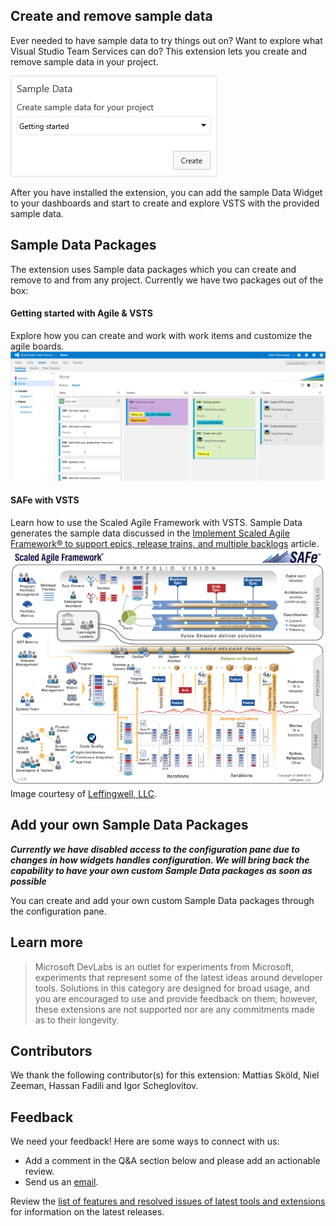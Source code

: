 ## Create and remove sample data ##

Ever needed to have sample data to try things out on? Want to explore what Visual Studio Team Services can do? This extension lets you create and remove sample data in your project.

![](img/SampleDataWidget.png)

After you have installed the extension, you can add the sample Data Widget to your dashboards and start to create and explore VSTS with the provided sample data.
 
## Sample Data Packages
The extension uses Sample data packages which you can create and remove to and from any project. 
Currently we have two packages out of the box: 

#### Getting started with Agile & VSTS
Explore how you can create and work with work items and customize the agile boards.
![](img/WIs.png)

#### SAFe with VSTS
Learn how to use the Scaled Agile Framework with VSTS. Sample Data generates the sample data discussed in the [Implement Scaled Agile Framework® to support epics, release trains, and multiple backlogs](https://www.visualstudio.com/docs/work/scale/scaled-agile-framework) article.
![](img/safe-concepts-poster.png)
Image courtesy of [Leffingwell, LLC](http://scaledagileframework.com/).

## Add your own Sample Data Packages

***Currently we have disabled access to the configuration pane due to changes in how widgets handles configuration. We will bring back the capability to have your own custom Sample Data packages as soon as possible***

You can create and add your own custom Sample Data packages through the configuration pane.

## Learn more

> Microsoft DevLabs is an outlet for experiments from Microsoft, experiments that represent some of the latest ideas around developer tools. Solutions in this category are designed for broad usage, and you are encouraged to use and provide feedback on them; however, these extensions are not supported nor are any commitments made as to their longevity.

## Contributors

We thank the following contributor(s) for this extension: Mattias Sköld, Niel Zeeman, Hassan Fadili and Igor Scheglovitov.

## Feedback

We need your feedback! Here are some ways to connect with us:

- Add a comment in the Q&A section below and please add an actionable review.
- Send us an [email](mailto://mktdevlabs@microsoft.com).

Review the [list of features and resolved issues of latest tools and extensions](https://aka.ms/vsarreleases) for information on the latest releases.